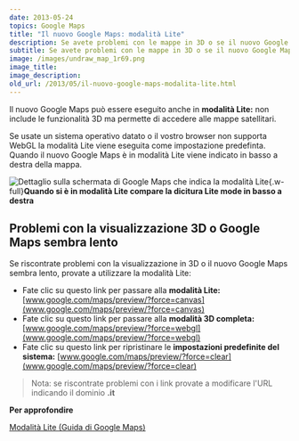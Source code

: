 ```yaml
---
date: 2013-05-24
topics: Google Maps
title: "Il nuovo Google Maps: modalità Lite"
description: Se avete problemi con le mappe in 3D o se il nuovo Google Maps sembra lento provate la modalità Lite descritta in questo articolo.
subtitle: Se avete problemi con le mappe in 3D o se il nuovo Google Maps sembra lento provate la modalità Lite descritta in questo articolo.
image: /images/undraw_map_1r69.png
image_title:
image_description:
old_url: /2013/05/il-nuovo-google-maps-modalita-lite.html
---
```


Il nuovo Google Maps può essere eseguito anche in **modalità Lite:** non include le funzionalità 3D ma permette di accedere alle mappe satellitari.

Se usate un sistema operativo datato o il vostro browser non supporta WebGL la modalità Lite viene eseguita come impostazione predefinta. Quando il nuovo Google Maps è in modalità Lite viene indicato in basso a destra della mappa.

![Dettaglio sulla schermata di Google Maps che indica la modalità Lite](/images/google-maps-modalita-lite.png "Google Maps è ancora più fluido con il Material Design"){.w-full}**Quando si è in modalità Lite compare la dicitura Lite mode in basso a destra**

## Problemi con la visualizzazione 3D o Google Maps sembra lento

Se riscontrate problemi con la visualizzazione in 3D o il nuovo Google Maps sembra lento, provate a utilizzare la modalità Lite:

- Fate clic su questo link per passare alla **modalità Lite:** [www.google.com/maps/preview/?force=canvas](www.google.com/maps/preview/?force=canvas)
- Fate clic su questo link per passare alla **modalità 3D completa:** [www.google.com/maps/preview/?force=webgl](www.google.com/maps/preview/?force=webgl)
- Fate clic su questo link per ripristinare le **impostazioni predefinite del sistema:** [www.google.com/maps/preview/?force=clear](www.google.com/maps/preview/?force=clear)

> Nota: se riscontrate problemi con i link provate a modificare l'URL indicando il dominio **.it**

**Per approfondire**

[Modalità Lite (Guida di Google Maps)](https://support.google.com/maps/answer/3031966?hl=it)
